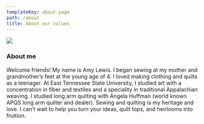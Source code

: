 ```yaml
---
templateKey: about-page
path: /about
title: About our values
---
```

![](/img/amy.jpg)

### About me

Welcome friends! My name is Amy Lewis. I began sewing at my mother and grandmother’s feet at the young age of 4. I loved making clothing and quilts as a teenager. At East Tennessee State University, I studied art with a concentration in fiber and textiles and a speciality in traditional Appalachian weaving. I studied long arm quilting with Angela Huffman (world known APQS long arm quilter and dealer). Sewing and quilting is my heritage and love. I can’t wait to help you turn your ideas, quilt tops, and heirlooms into fruition.
